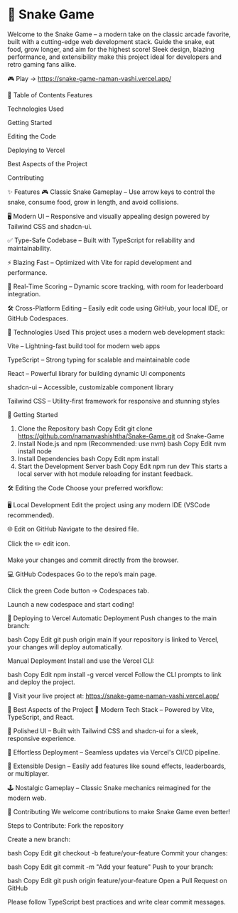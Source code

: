 # 🐍 Snake Game
Welcome to the Snake Game – a modern take on the classic arcade favorite, built with a cutting-edge web development stack. Guide the snake, eat food, grow longer, and aim for the highest score! Sleek design, blazing performance, and extensibility make this project ideal for developers and retro gaming fans alike.

🎮 Play  → https://snake-game-naman-vashi.vercel.app/

📑 Table of Contents
Features

Technologies Used

Getting Started

Editing the Code

Deploying to Vercel

Best Aspects of the Project

Contributing


✨ Features
🎮 Classic Snake Gameplay – Use arrow keys to control the snake, consume food, grow in length, and avoid collisions.

🖥️ Modern UI – Responsive and visually appealing design powered by Tailwind CSS and shadcn-ui.

✅ Type-Safe Codebase – Built with TypeScript for reliability and maintainability.

⚡ Blazing Fast – Optimized with Vite for rapid development and performance.

🧠 Real-Time Scoring – Dynamic score tracking, with room for leaderboard integration.

🛠️ Cross-Platform Editing – Easily edit code using GitHub, your local IDE, or GitHub Codespaces.

🔧 Technologies Used
This project uses a modern web development stack:

Vite – Lightning-fast build tool for modern web apps

TypeScript – Strong typing for scalable and maintainable code

React – Powerful library for building dynamic UI components

shadcn-ui – Accessible, customizable component library

Tailwind CSS – Utility-first framework for responsive and stunning styles

🚀 Getting Started
1. Clone the Repository
bash
Copy
Edit
git clone https://github.com/namanvashishtha/Snake-Game.git
cd Snake-Game
2. Install Node.js and npm (Recommended: use nvm)
bash
Copy
Edit
nvm install node
3. Install Dependencies
bash
Copy
Edit
npm install
4. Start the Development Server
bash
Copy
Edit
npm run dev
This starts a local server with hot module reloading for instant feedback.

🛠️ Editing the Code
Choose your preferred workflow:

🖥️ Local Development
Edit the project using any modern IDE (VSCode recommended).

🌐 Edit on GitHub
Navigate to the desired file.

Click the ✏️ edit icon.

Make your changes and commit directly from the browser.

💻 GitHub Codespaces
Go to the repo’s main page.

Click the green Code button → Codespaces tab.

Launch a new codespace and start coding!

🔄 Deploying to Vercel
Automatic Deployment
Push changes to the main branch:

bash
Copy
Edit
git push origin main
If your repository is linked to Vercel, your changes will deploy automatically.

Manual Deployment
Install and use the Vercel CLI:

bash
Copy
Edit
npm install -g vercel
vercel
Follow the CLI prompts to link and deploy the project.

🔗 Visit your live project at: https://snake-game-naman-vashi.vercel.app/

🌟 Best Aspects of the Project
🔧 Modern Tech Stack – Powered by Vite, TypeScript, and React.

🎨 Polished UI – Built with Tailwind CSS and shadcn-ui for a sleek, responsive experience.

🚀 Effortless Deployment – Seamless updates via Vercel's CI/CD pipeline.

🔄 Extensible Design – Easily add features like sound effects, leaderboards, or multiplayer.

🕹️ Nostalgic Gameplay – Classic Snake mechanics reimagined for the modern web.

🤝 Contributing
We welcome contributions to make Snake Game even better!

Steps to Contribute:
Fork the repository

Create a new branch:

bash
Copy
Edit
git checkout -b feature/your-feature
Commit your changes:

bash
Copy
Edit
git commit -m "Add your feature"
Push to your branch:

bash
Copy
Edit
git push origin feature/your-feature
Open a Pull Request on GitHub

Please follow TypeScript best practices and write clear commit messages.
